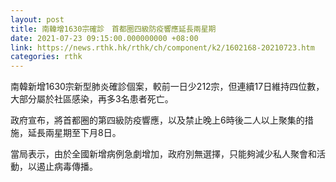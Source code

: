 ```yaml
---
layout: post
title: 南韓增1630宗確診　首都圈四級防疫響應延長兩星期
date: 2021-07-23 09:15:00.000000000 +08:00
link: https://news.rthk.hk/rthk/ch/component/k2/1602168-20210723.htm
categories: rthk
---
```


南韓新增1630宗新型肺炎確診個案，較前一日少212宗，但連續17日維持四位數，大部分屬於社區感染，再多3名患者死亡。

政府宣布，將首都圈的第四級防疫響應，以及禁止晚上6時後二人以上聚集的措施，延長兩星期至下月8日。

當局表示，由於全國新增病例急劇增加，政府別無選擇，只能夠減少私人聚會和活動，以遏止病毒傳播。

